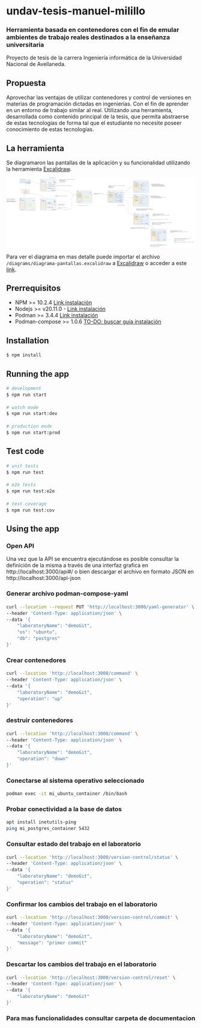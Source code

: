 # undav-tesis-manuel-milillo

### Herramienta basada en contenedores con el fin de emular ambientes de trabajo reales destinados a la enseñanza universitaria

 Proyecto de tesis de la carrera Ingeniería informática de la Universidad Nacional de Avellaneda.

## Propuesta

Aprovechar las ventajas de utilizar contenedores y control de versiones en materias de programación dictadas en ingenierías. Con el fin de aprender en un entorno de trabajo similar al real. Utilizando una herramienta, desarrollada como contenido principal de la tesis, que permita abstraerse de estas tecnologías de forma tal que el estudiante no necesite poseer conocimiento de estas tecnologías.


## La herramienta

Se diagramaron las pantallas de la aplicación y su funcionalidad utilizando la herramienta [Excalidraw](https://excalidraw.com). 

![Diagrama](/documentation/images/diagrama-pantallas.svg)

Para ver el diagrama en mas detalle puede importar el archivo `/diagrams/diagrama-pantallas.excalidraw` a [Excalidraw](https://excalidraw.com) o acceder a este [link](https://excalidraw.com/#json=utYk9w-Lt_lDz0vpjlv6j,tRiqt-LgAY7Is0AQR3Wu0w).


## Prerrequisitos


* NPM >= 10.2.4 [Link instalación](https://docs.npmjs.com/downloading-and-installing-node-js-and-npm)
* Nodejs >= v20.11.0 - [Link instalación](https://nodejs.org/en/download/package-manager)
* Podman >= 3.4.4 [Link instalación](https://podman.io/docs/installation)
* Podman-compose >= 1.0.6 [TO-DO: buscar guía instalación]()


## Installation

```bash
$ npm install
```

## Running the app

```bash
# development
$ npm run start

# watch mode
$ npm run start:dev

# production mode
$ npm run start:prod
```

## Test code

```bash
# unit tests
$ npm run test

# e2e tests
$ npm run test:e2e

# test coverage
$ npm run test:cov
```

## Using the app

### Open API

Una vez que la API se encuentra ejecutándose es posible consultar la definición de la misma a través de una interfaz grafica en http://localhost:3000/api#/ o bien descargar el archivo en formato JSON en http://localhost:3000/api-json

### Generar archivo podman-compose-yaml

```bash
curl --location --request PUT 'http://localhost:3000/yaml-generator' \
--header 'Content-Type: application/json' \
--data '{
    "laboratoryName": "demoGit",
    "os": "ubuntu",
    "db": "postgres"
}'
```

### Crear contenedores

```bash
curl --location 'http://localhost:3000/command' \
--header 'Content-Type: application/json' \
--data '{
    "laboratoryName": "demoGit",
    "operation": "up"
}'
```

### destruir contenedores

```bash
curl --location 'http://localhost:3000/command' \
--header 'Content-Type: application/json' \
--data '{
    "laboratoryName": "demoGit",
    "operation": "down"
}'
```


### Conectarse al sistema operativo seleccionado 

```bash
podman exec -it mi_ubuntu_container /bin/bash
```

### Probar conectividad a la base de datos 

```bash
apt install inetutils-ping
ping mi_postgres_container 5432
```


### Consultar estado del trabajo en el laboratorio


```bash
curl --location 'http://localhost:3000/version-control/status' \
--header 'Content-Type: application/json' \
--data '{
    "laboratoryName": "demoGit",
    "operation": "status"
}'
```


### Confirmar los cambios del trabajo en el laboratorio

```bash
curl --location 'http://localhost:3000/version-control/commit' \
--header 'Content-Type: application/json' \
--data '{
    "laboratoryName": "demoGit",
    "message": "primer commit"
}'
```

### Descartar los cambios del trabajo en el laboratorio

```bash
curl --location 'http://localhost:3000/version-control/reset' \
--header 'Content-Type: application/json' \
--data '{
    "laboratoryName": "demoGit"
}'
```

### Para mas funcionalidades consultar carpeta de documentacion



